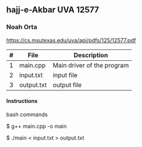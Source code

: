 ## hajj-e-Akbar UVA 12577
### Noah Orta
https://cs.msutexas.edu/uva/api/pdfs/125/12577.pdf
 
 | # | File | Description | 
 | :-: | ------ | ------------------- |
 | 1 | main.cpp | Main driver of the program | 
 | 2 | input.txt | input file | 
 | 3 | output.txt | output file | 
 
 #### Instructions
 
bash commands

$ g++ main.cpp -o main

$ ./main < input.txt > output.txt
